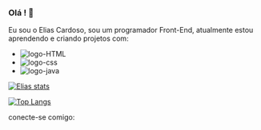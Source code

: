 ### Olá ! 👋

Eu sou o Elias Cardoso, sou um programador Front-End, atualmente estou aprendendo e criando projetos com:

- <img src="https://img.shields.io/badge/HTML5-E34F26?style=for-the-badge&logo=html5&logoColor=white" alt="logo-HTML"/>
- <img src="https://img.shields.io/badge/CSS3-1572B6?style=for-the-badge&logo=css3&logoColor=white" alt="logo-css" />
- <img src="https://img.shields.io/badge/JavaScript-F7DF1E?style=for-the-badge&logo=javascript&logoColor=black" alt="logo-java" />


[![Elias stats](https://github-readme-stats.vercel.app/api?username=Elias-Cardoso28)](https://github.com/anuraghazra/github-readme-stats)

[![Top Langs](https://github-readme-stats.vercel.app/api/top-langs/?username=Elias-Cardoso28)](https://github.com/anuraghazra/github-readme-stats)

conecte-se comigo:
